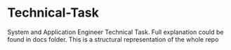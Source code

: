 # Technical-Task
System and Application Engineer Technical Task. Full explanation could be found in docs folder. This is a structural representation of the whole repo

<!-- Technical-Task/
├── .gitignore
├── README.md
├── docs/
│   └── explanation.md
├── scripts/
│   └── winrm_setup.ps1
├── terraform/
│   └── vmware/
│       ├── main.tf
│       ├── variables.tf
│       ├── terraform.tfvars
│       ├── .gitignore
├── ansible/
│   ├── ansible.cfg
│   ├── inventory/
│   │   ├── dev.yml
│   │   ├── prod.yml
│   │   └── test.yml
│   ├── playbooks/
│   │   ├── antivirus.yml
│   │   ├── manage_services.yml
│   │   ├── monitoring.yml
│   │   └── windows_updates.yml
│   └── group_vars/
│       └── all.yml (optional) -->
